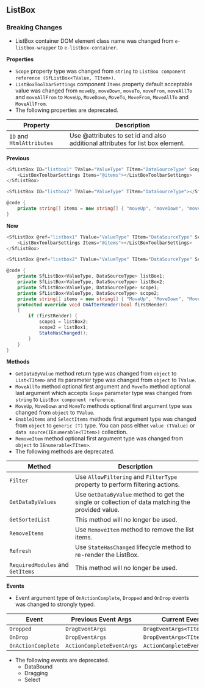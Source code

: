 ##  ListBox

###    Breaking Changes

- ListBox container DOM element class name was changed from `e-listbox-wrapper` to `e-listbox-container`.

**Properties**

- `Scope` property type was changed from `string` to `ListBox component reference (SfListBox<TValue, TItem>)`.
- `ListBoxToolbarSettings` component `Items` property default acceptable value was changed from `moveUp`, `moveDown`, `moveTo`, `moveFrom`, `moveAllTo` and `moveAllFrom` to `MoveUp`, `MoveDown`, `MoveTo`, `MoveFrom`, `MoveAllTo` and `MoveAllFrom`.
- The following properties are deprecated.

Property | Description
-------|------------
`ID` and `HtmlAttributes` | Use @attributes to set id and also additional attributes for list box element.

**Previous**

```csharp
<SfListBox ID="listbox1" TValue="ValueType" TItem="DataSourceType" Scope="## listbox2">
    <ListBoxToolbarSettings Items="@items"></ListBoxToolbarSettings>
</SfListBox>

<SfListBox ID="listbox2" TValue="ValueType" TItem="DataSourceType"></SfListBox>

@code {
    private string[] items = new string[] { "moveUp", "moveDown", "moveTo", "moveFrom", "moveAllTo", "moveAllFrom" };
}
```

**Now**

```csharp
<SfListBox @ref="listbox1" TValue="ValueType" TItem="DataSourceType" Scope="@scope1">
    <ListBoxToolbarSettings Items="@items"></ListBoxToolbarSettings>
</SfListBox>

<SfListBox @ref="listbox2" TValue="ValueType" TItem="DataSourceType" Scope="@scope2"></SfListBox>

@code {
    private SfListBox<ValueType, DataSourceType> listBox1;
    private SfListBox<ValueType, DataSourceType> listBox2;
    private SfListBox<ValueType, DataSourceType> scope1;
    private SfListBox<ValueType, DataSourceType> scope2;
    private string[] items = new string[] { "MoveUp", "MoveDown", "MoveTo", "MoveFrom", "MoveAllTo", "MoveAllFrom" };
    protected override void OnAfterRender(bool firstRender)
    {
        if (firstRender) {
            scope1 = listBox2;
            scope2 = listBox1;
            StateHasChanged();
        }
    }
}
```

**Methods**

- `GetDataByValue` method return type was changed from `object` to `List<TItem>` and its parameter type was changed from `object` to `TValue`.
- `MoveAllTo` method optional first argument and `MoveTo` method optional last argument which accepts `Scope` parameter type was changed from `string` to `ListBox component reference`.
- `MoveUp`, `MoveDown` and `MoveTo` methods optional first argument type was changed from `object` to `TValue`.
- `EnableItems` and `SelectItems` methods first argument type was changed from `object` to `generic (T)` type. You can pass either `value (TValue)` or `data source(IEnumerable<TItem>)` collection.
- `RemoveItem` method optional first argument type was changed from `object` to `IEnumerable<TItem>`.
- The following methods are deprecated.

Method | Description
-------|------------
`Filter` | Use `AllowFiltering` and `FilterType` property to perform filtering actions.
`GetDataByValues` | Use `GetDataByValue` method to get the single or collection of data matching the provided value.
`GetSortedList` | This method will no longer be used.
`RemoveItems` | Use `RemoveItem` method to remove the list items.
`Refresh` | Use `StateHasChanged` lifecycle method to re-render the ListBox.
`RequiredModules` and `GetItems` | This method will no longer be used.

**Events**

- Event argument type of `OnActionComplete`, `Dropped` and `OnDrop` events was changed to strongly typed.

Event | Previous Event Args | Current Event Args
-----------|---------------------|-------------------
`Dropped` | `DragEventArgs` | `DragEventArgs<TItem>`
`OnDrop` | `DropEventArgs` | `DropEventArgs<TItem>`
`OnActionComplete` | `ActionCompleteEventArgs` | `ActionCompleteEventArgs<TItem>`

- The following events are deprecated.
    + DataBound
    + Dragging
    + Select